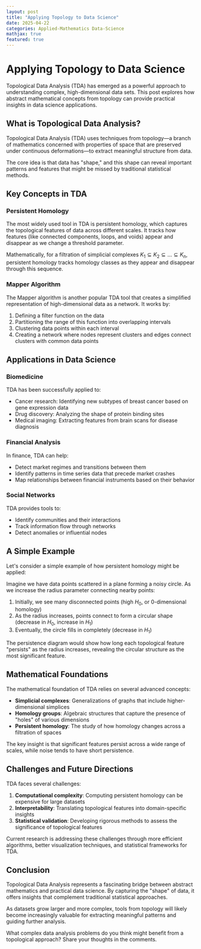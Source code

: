 ```yaml
---
layout: post
title: "Applying Topology to Data Science"
date: 2025-04-22
categories: Applied-Mathematics Data-Science
mathjax: true
featured: true
---
```


# Applying Topology to Data Science

Topological Data Analysis (TDA) has emerged as a powerful approach to understanding complex, high-dimensional data sets. This post explores how abstract mathematical concepts from topology can provide practical insights in data science applications.

## What is Topological Data Analysis?

Topological Data Analysis (TDA) uses techniques from topology—a branch of mathematics concerned with properties of space that are preserved under continuous deformations—to extract meaningful structure from data.

The core idea is that data has "shape," and this shape can reveal important patterns and features that might be missed by traditional statistical methods.

## Key Concepts in TDA

### Persistent Homology

The most widely used tool in TDA is persistent homology, which captures the topological features of data across different scales. It tracks how features (like connected components, loops, and voids) appear and disappear as we change a threshold parameter.

Mathematically, for a filtration of simplicial complexes $K_1 \subseteq K_2 \subseteq \ldots \subseteq K_n$, persistent homology tracks homology classes as they appear and disappear through this sequence.

### Mapper Algorithm

The Mapper algorithm is another popular TDA tool that creates a simplified representation of high-dimensional data as a network. It works by:

1. Defining a filter function on the data
2. Partitioning the range of this function into overlapping intervals
3. Clustering data points within each interval
4. Creating a network where nodes represent clusters and edges connect clusters with common data points

## Applications in Data Science

### Biomedicine

TDA has been successfully applied to:

- Cancer research: Identifying new subtypes of breast cancer based on gene expression data
- Drug discovery: Analyzing the shape of protein binding sites
- Medical imaging: Extracting features from brain scans for disease diagnosis

### Financial Analysis

In finance, TDA can help:

- Detect market regimes and transitions between them
- Identify patterns in time series data that precede market crashes
- Map relationships between financial instruments based on their behavior

### Social Networks

TDA provides tools to:

- Identify communities and their interactions
- Track information flow through networks
- Detect anomalies or influential nodes

## A Simple Example

Let's consider a simple example of how persistent homology might be applied:

Imagine we have data points scattered in a plane forming a noisy circle. As we increase the radius parameter connecting nearby points:

1. Initially, we see many disconnected points (high $H_0$, or 0-dimensional homology)
2. As the radius increases, points connect to form a circular shape (decrease in $H_0$, increase in $H_1$)
3. Eventually, the circle fills in completely (decrease in $H_1$)

The persistence diagram would show how long each topological feature "persists" as the radius increases, revealing the circular structure as the most significant feature.

## Mathematical Foundations

The mathematical foundation of TDA relies on several advanced concepts:

- **Simplicial complexes**: Generalizations of graphs that include higher-dimensional simplices
- **Homology groups**: Algebraic structures that capture the presence of "holes" of various dimensions
- **Persistent homology**: The study of how homology changes across a filtration of spaces

The key insight is that significant features persist across a wide range of scales, while noise tends to have short persistence.

## Challenges and Future Directions

TDA faces several challenges:

1. **Computational complexity**: Computing persistent homology can be expensive for large datasets
2. **Interpretability**: Translating topological features into domain-specific insights
3. **Statistical validation**: Developing rigorous methods to assess the significance of topological features

Current research is addressing these challenges through more efficient algorithms, better visualization techniques, and statistical frameworks for TDA.

## Conclusion

Topological Data Analysis represents a fascinating bridge between abstract mathematics and practical data science. By capturing the "shape" of data, it offers insights that complement traditional statistical approaches.

As datasets grow larger and more complex, tools from topology will likely become increasingly valuable for extracting meaningful patterns and guiding further analysis.

What complex data analysis problems do you think might benefit from a topological approach? Share your thoughts in the comments.

